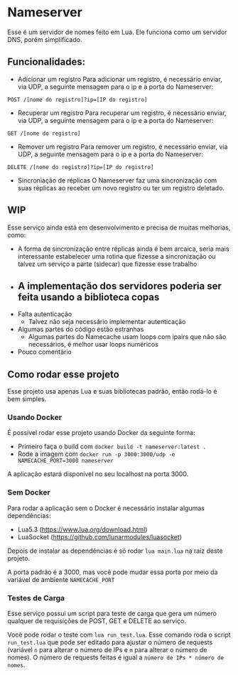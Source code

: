 # Nameserver

Esse é um servidor de nomes feito em Lua. Ele funciona como um servidor DNS, porém simplificado.

## Funcionalidades:
- Adicionar um registro
Para adicionar um registro, é necessário enviar, via UDP, a seguinte mensagem para o ip e a porta do Nameserver:
```
POST /[nome do registro]?ip=[IP do registro]
```
- Recuperar um registro
Para recuperar um registro, é necessário enviar, via UDP, a seguinte mensagem para o ip e a porta do Nameserver:
```
GET /[nome do registro]
```
- Remover um registro
Para remover um registro, é necessário enviar, via UDP, a seguinte mensagem para o ip e a porta do Nameserver:
```
DELETE /[nome do registro]?ip=[IP do registro]
```
- Sincroniação de réplicas
O Nameserver faz uma sincronização com suas réplicas ao receber um novo registro ou ter um registro deletado.
## WIP
Esse serviço ainda está em desenvolvimento e precisa de muitas melhorias, como:
- A forma de sincronização entre réplicas ainda é bem arcaica, seria mais interessante estabelecer uma rotina que fizesse a sincronização ou talvez um serviço a parte (sidecar) que fizesse esse trabalho
- A implementação dos servidores poderia ser feita usando a biblioteca copas
    - 
- Falta autenticação
    - Talvez não seja necessário implementar autenticação
- Algumas partes do código estão estranhas
    - Algumas partes do Namecache usam loops com ipairs que não são necessários, é melhor usar loops numéricos
- Pouco comentário

## Como rodar esse projeto

Esse projeto usa apenas Lua e suas bibliotecas padrão, então rodá-lo é bem simples.

### Usando Docker

É possível rodar esse projeto usando Docker da seguinte forma:

- Primeiro faça o build com `docker build -t nameserver:latest .`
- Rode a imagem com `docker run -p 3000:3000/udp -e NAMECACHE_PORT=3000 nameserver`

A aplicação estará disponível no seu localhost na porta 3000.

### Sem Docker

Para rodar a aplicação sem o Docker é necessário instalar algumas dependências:
- Lua5.3 (https://www.lua.org/download.html)
- LuaSocket (https://github.com/lunarmodules/luasocket)

Depois de instalar as dependências é só rodar `lua main.lua` na raíz deste projeto.

A porta padrão é a 3000, mas você pode mudar essa porta por meio da variável de ambiente `NAMECACHE_PORT`

### Testes de Carga

Esse serviço possui um script para teste de carga que gera um número qualquer de requisições de POST, GET e DELETE ao serviço.

Você pode rodar o teste com `lua run_test.lua`. Esse comando roda o script `run_test.lua` que pode ser editado para ajustar o número de requests (variável `n` para alterar o número de IPs e `m` para alterar o número de nomes). O número de requests feitas é igual a `número de IPs * número de nomes`.
